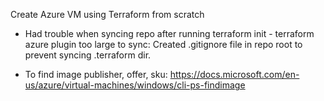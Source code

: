 Create Azure VM using Terraform from scratch

- Had trouble when syncing repo after running terraform init - terraform azure plugin too large to sync: Created .gitignore file in repo root to prevent syncing .terraform dir.

- To find image publisher, offer, sku: https://docs.microsoft.com/en-us/azure/virtual-machines/windows/cli-ps-findimage
